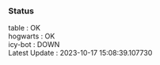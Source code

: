 ### Status


table : OK  
hogwarts : OK  
icy-bot : DOWN  
Latest Update : 2023-10-17 15:08:39.107730
